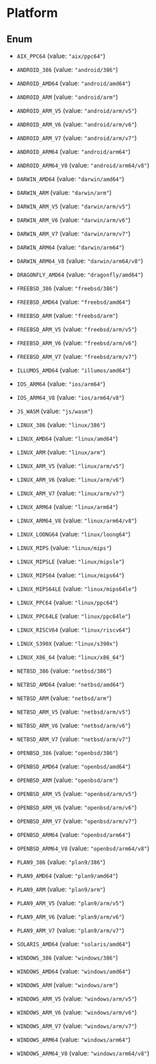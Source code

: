 

# Platform

## Enum


* `AIX_PPC64` (value: `"aix/ppc64"`)

* `ANDROID_386` (value: `"android/386"`)

* `ANDROID_AMD64` (value: `"android/amd64"`)

* `ANDROID_ARM` (value: `"android/arm"`)

* `ANDROID_ARM_V5` (value: `"android/arm/v5"`)

* `ANDROID_ARM_V6` (value: `"android/arm/v6"`)

* `ANDROID_ARM_V7` (value: `"android/arm/v7"`)

* `ANDROID_ARM64` (value: `"android/arm64"`)

* `ANDROID_ARM64_V8` (value: `"android/arm64/v8"`)

* `DARWIN_AMD64` (value: `"darwin/amd64"`)

* `DARWIN_ARM` (value: `"darwin/arm"`)

* `DARWIN_ARM_V5` (value: `"darwin/arm/v5"`)

* `DARWIN_ARM_V6` (value: `"darwin/arm/v6"`)

* `DARWIN_ARM_V7` (value: `"darwin/arm/v7"`)

* `DARWIN_ARM64` (value: `"darwin/arm64"`)

* `DARWIN_ARM64_V8` (value: `"darwin/arm64/v8"`)

* `DRAGONFLY_AMD64` (value: `"dragonfly/amd64"`)

* `FREEBSD_386` (value: `"freebsd/386"`)

* `FREEBSD_AMD64` (value: `"freebsd/amd64"`)

* `FREEBSD_ARM` (value: `"freebsd/arm"`)

* `FREEBSD_ARM_V5` (value: `"freebsd/arm/v5"`)

* `FREEBSD_ARM_V6` (value: `"freebsd/arm/v6"`)

* `FREEBSD_ARM_V7` (value: `"freebsd/arm/v7"`)

* `ILLUMOS_AMD64` (value: `"illumos/amd64"`)

* `IOS_ARM64` (value: `"ios/arm64"`)

* `IOS_ARM64_V8` (value: `"ios/arm64/v8"`)

* `JS_WASM` (value: `"js/wasm"`)

* `LINUX_386` (value: `"linux/386"`)

* `LINUX_AMD64` (value: `"linux/amd64"`)

* `LINUX_ARM` (value: `"linux/arm"`)

* `LINUX_ARM_V5` (value: `"linux/arm/v5"`)

* `LINUX_ARM_V6` (value: `"linux/arm/v6"`)

* `LINUX_ARM_V7` (value: `"linux/arm/v7"`)

* `LINUX_ARM64` (value: `"linux/arm64"`)

* `LINUX_ARM64_V8` (value: `"linux/arm64/v8"`)

* `LINUX_LOONG64` (value: `"linux/loong64"`)

* `LINUX_MIPS` (value: `"linux/mips"`)

* `LINUX_MIPSLE` (value: `"linux/mipsle"`)

* `LINUX_MIPS64` (value: `"linux/mips64"`)

* `LINUX_MIPS64LE` (value: `"linux/mips64le"`)

* `LINUX_PPC64` (value: `"linux/ppc64"`)

* `LINUX_PPC64LE` (value: `"linux/ppc64le"`)

* `LINUX_RISCV64` (value: `"linux/riscv64"`)

* `LINUX_S390X` (value: `"linux/s390x"`)

* `LINUX_X86_64` (value: `"linux/x86_64"`)

* `NETBSD_386` (value: `"netbsd/386"`)

* `NETBSD_AMD64` (value: `"netbsd/amd64"`)

* `NETBSD_ARM` (value: `"netbsd/arm"`)

* `NETBSD_ARM_V5` (value: `"netbsd/arm/v5"`)

* `NETBSD_ARM_V6` (value: `"netbsd/arm/v6"`)

* `NETBSD_ARM_V7` (value: `"netbsd/arm/v7"`)

* `OPENBSD_386` (value: `"openbsd/386"`)

* `OPENBSD_AMD64` (value: `"openbsd/amd64"`)

* `OPENBSD_ARM` (value: `"openbsd/arm"`)

* `OPENBSD_ARM_V5` (value: `"openbsd/arm/v5"`)

* `OPENBSD_ARM_V6` (value: `"openbsd/arm/v6"`)

* `OPENBSD_ARM_V7` (value: `"openbsd/arm/v7"`)

* `OPENBSD_ARM64` (value: `"openbsd/arm64"`)

* `OPENBSD_ARM64_V8` (value: `"openbsd/arm64/v8"`)

* `PLAN9_386` (value: `"plan9/386"`)

* `PLAN9_AMD64` (value: `"plan9/amd64"`)

* `PLAN9_ARM` (value: `"plan9/arm"`)

* `PLAN9_ARM_V5` (value: `"plan9/arm/v5"`)

* `PLAN9_ARM_V6` (value: `"plan9/arm/v6"`)

* `PLAN9_ARM_V7` (value: `"plan9/arm/v7"`)

* `SOLARIS_AMD64` (value: `"solaris/amd64"`)

* `WINDOWS_386` (value: `"windows/386"`)

* `WINDOWS_AMD64` (value: `"windows/amd64"`)

* `WINDOWS_ARM` (value: `"windows/arm"`)

* `WINDOWS_ARM_V5` (value: `"windows/arm/v5"`)

* `WINDOWS_ARM_V6` (value: `"windows/arm/v6"`)

* `WINDOWS_ARM_V7` (value: `"windows/arm/v7"`)

* `WINDOWS_ARM64` (value: `"windows/arm64"`)

* `WINDOWS_ARM64_V8` (value: `"windows/arm64/v8"`)



